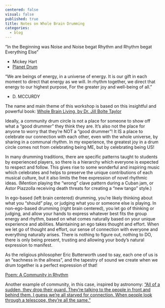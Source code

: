 ```yaml
---
centered: false
visual: false
published: true
title: Notes on Whole Brain Drumming
categories:
  - blog
---
```

“In the Beginning was Noise
and Noise begat Rhythm
and Rhythm begat Everything Else”
- Mickey Hart
- [Planet Drum](https://open.spotify.com/album/56DFYCEpTzB84lfifluKP1?si=E8vVGNHqRSOu1uMBMwIWJg) 

“We are beings of energy, in a universe of energy.
It is our gift in each moment to direct that energy as we will.
In rhythm together, we direct that energy to our highest purpose,
For the greater joy and well-being of all.”
- D. MCCURDY

The name and main theme of this workshop is based on this insightful and powerful book:
[Whole Brain Living, by Dr. Jill Bolte Taylor](https://www.amazon.com/Whole-Brain-Living-Anatomy-Characters/dp/1401961983)

Ideally, a community drum circle is not a place for someone to show off what a “good drummer” they think they are. It’s also not the place for anyone to worry that they’re NOT a “good drummer”! It IS a place to celebrate our connection with each other, even with the whole universe, by sharing in a communal rhythm. In my experience, the greatest joy in a drum circle comes not from celebrating being ME, but by celebrating being US!

In many drumming traditions, there are specific patterns taught to students by experienced players, so there is a hierarchy which everyone is expected to respect and follow. This gives rise to some wonderful and inspiring music which celebrates and helps to preserve the unique contributions of each musical culture, but it also limits the free expression of novel rhythmic ideas. (Mention playing the “wrong” clave pattern during a Cuban jam, or Astor Piazzolla receiving death threats for creating a “new tango” style.) 

In ego-based (left brain centered) drumming, you’re likely thinking about what you “should” play, or judging what you or someone else is playing. In non-ego-based drumming (right brain centered), you let go of thinking or judging, and allow your hands to express whatever best fits the group energy and rhythm, based on what comes naturally based on your unique experience and abilities. Maintaining an ego takes thought and effort. When we let go of thought and effort, our sense of connection with everyone and everything naturally arises. There is nothing to figure out, nothing to DO, there is only being present, trusting and allowing your body’s natural expression to manifest. 

As the religious philosopher Eric Butterworth used to say, each one of us is an “eachness in the allness”, and the tapestry of sound we create when we drum together is a perfect expression of that!

[Poem: A Community in Rhythm](https://danamccurdy.com/life/2017/07/02/a-community-in-rhythm/) 

Another example of community, in this case, inspired by astronomy: 
[“All of a sudden, they drop their guard. They’re talking to the people in front and behind them. I guess we’re all starved for connection. When people look through a telescope, they’re all the same.”](https://nypost.com/2023/08/25/nyc-astronomer-sets-up-telescope-in-intersection-to-see-saturn/)